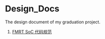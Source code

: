 # Design_Docs

The design document of my graduation project.

1.  [FMRT SoC 代码规范](/Coding_Conventions.md)
